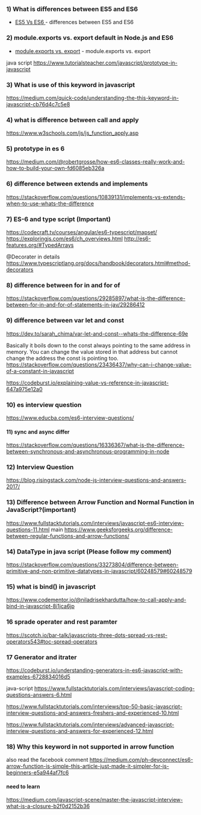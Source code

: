 ### 1) What is differences between ES5 and ES6 

* [ES5 Vs ES6 ](https://engineering.carsguide.com.au/es5-vs-es6-syntax-6c8350fa6998) - differences between ES5 and ES6

### 2) module.exports vs. export default in Node.js and ES6

* [module.exports vs. export](https://stackoverflow.com/questions/40294870/module-exports-vs-export-default-in-node-js-and-es6) - module.exports vs. export

java script
https://www.tutorialsteacher.com/javascript/prototype-in-javascript

### 3) What is use of this keyword in javascript
https://medium.com/quick-code/understanding-the-this-keyword-in-javascript-cb76d4c7c5e8

### 4) what is difference between call and apply
https://www.w3schools.com/js/js_function_apply.asp

### 5) prototype in es 6
https://medium.com/@robertgrosse/how-es6-classes-really-work-and-how-to-build-your-own-fd6085eb326a

### 6) difference between extends and implements
https://stackoverflow.com/questions/10839131/implements-vs-extends-when-to-use-whats-the-difference

### 7) ES-6 and type script (Important)
https://codecraft.tv/courses/angular/es6-typescript/mapset/
https://exploringjs.com/es6/ch_overviews.html
http://es6-features.org/#TypedArrays

@Decorater in details
https://www.typescriptlang.org/docs/handbook/decorators.html#method-decorators

### 8) difference between for in and for of 
https://stackoverflow.com/questions/29285897/what-is-the-difference-between-for-in-and-for-of-statements-in-jav/29286412

### 9) difference between var let and const 
https://dev.to/sarah_chima/var-let-and-const--whats-the-difference-69e

Basically it boils down to the const always pointing to the same address in memory. You can change the value stored in that address but cannot change the address the const is pointing too.
https://stackoverflow.com/questions/23436437/why-can-i-change-value-of-a-constant-in-javascript

https://codeburst.io/explaining-value-vs-reference-in-javascript-647a975e12a0

### 10) es interview question
https://www.educba.com/es6-interview-questions/

#### 11) sync and async differ 
https://stackoverflow.com/questions/16336367/what-is-the-difference-between-synchronous-and-asynchronous-programming-in-node

### 12) Interview Question 
https://blog.risingstack.com/node-js-interview-questions-and-answers-2017/

### 13)  Difference between Arrow Function and Normal Function in JavaScript?(important)
https://www.fullstacktutorials.com/interviews/javascript-es6-interview-questions-11.html
main
https://www.geeksforgeeks.org/difference-between-regular-functions-and-arrow-functions/

### 14) DataType in java script  (Please follow my comment)
https://stackoverflow.com/questions/33273804/difference-between-primitive-and-non-primitive-datatypes-in-javascript/60248579#60248579

### 15) what is bind() in javascript
https://www.codementor.io/@niladrisekhardutta/how-to-call-apply-and-bind-in-javascript-8i1jca6jp

### 16 sprade operater and rest paramter
https://scotch.io/bar-talk/javascripts-three-dots-spread-vs-rest-operators543#toc-spread-operators

### 17 Generator and itrater
https://codeburst.io/understanding-generators-in-es6-javascript-with-examples-6728834016d5

java-script
https://www.fullstacktutorials.com/interviews/javascript-coding-questions-answers-6.html

https://www.fullstacktutorials.com/interviews/top-50-basic-javascript-interview-questions-and-answers-freshers-and-experienced-10.html

https://www.fullstacktutorials.com/interviews/advanced-javascript-interview-questions-and-answers-for-experienced-12.html

### 18) Why this keyword in not supported in arrow function 
also read the facebook comment 
https://medium.com/ph-devconnect/es6-arrow-function-is-simple-this-article-just-made-it-simpler-for-js-beginners-e5a944af7fc6


#### need to learn
https://medium.com/javascript-scene/master-the-javascript-interview-what-is-a-closure-b2f0d2152b36

